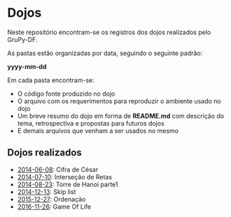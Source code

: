 # Dojos

Neste repositório encontram-se os registros dos dojos realizados pelo GruPy-DF.

As pastas estão organizadas por data, seguindo o seguinte padrão:

**yyyy-mm-dd**

Em cada pasta encontram-se:

* O código fonte produzido no dojo
* O arquivo com os requerimentos para reproduzir o ambiente usado no dojo
* Um breve resumo do dojo em forma de **README.md** com descrição do tema, retrospectiva e propostas para futuros dojos
* E demais arquivos que venham a ser usados no mesmo

## Dojos realizados

* [2014-06-08](2014-06-08): Cifra de César
* [2014-07-10](2014-07-10): Interseção de Retas
* [2014-08-23](2014-08-23): Torre de Hanoi parte1
* [2014-12-13](2014-12-13): Skip list
* [2015-12-27](2015-12-27): Ordenação
* [2016-11-26](2016-11-26): Game Of Life
